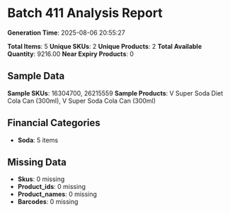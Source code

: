 # Batch 411 Analysis Report

**Generation Time**: 2025-08-06 20:55:27

**Total Items**: 5
**Unique SKUs**: 2
**Unique Products**: 2
**Total Available Quantity**: 9216.00
**Near Expiry Products**: 0

## Sample Data
**Sample SKUs**: 16304700, 26215559
**Sample Products**: V Super Soda Diet Cola Can (300ml), V Super Soda Cola Can (300ml)

## Financial Categories
- **Soda**: 5 items

## Missing Data
- **Skus**: 0 missing
- **Product_ids**: 0 missing
- **Product_names**: 0 missing
- **Barcodes**: 0 missing
